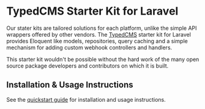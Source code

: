 # TypedCMS Starter Kit for Laravel

Our stater kits are tailored solutions for each platform, unlike the simple API 
wrappers offered by other vendors. The [TypedCMS](https://typedcms.com) starter 
kit for Laravel provides Eloquent like models, repositories, query caching and a 
simple mechanism for adding custom webhook controllers and handlers.

This starter kit wouldn't be possible without the hard work of the many open 
source package developers and contributors on which it is built.

## Installation & Usage Instructions

See the [quickstart guide](https://typedcms.com/technologies/laravel) for installation and usage instructions.